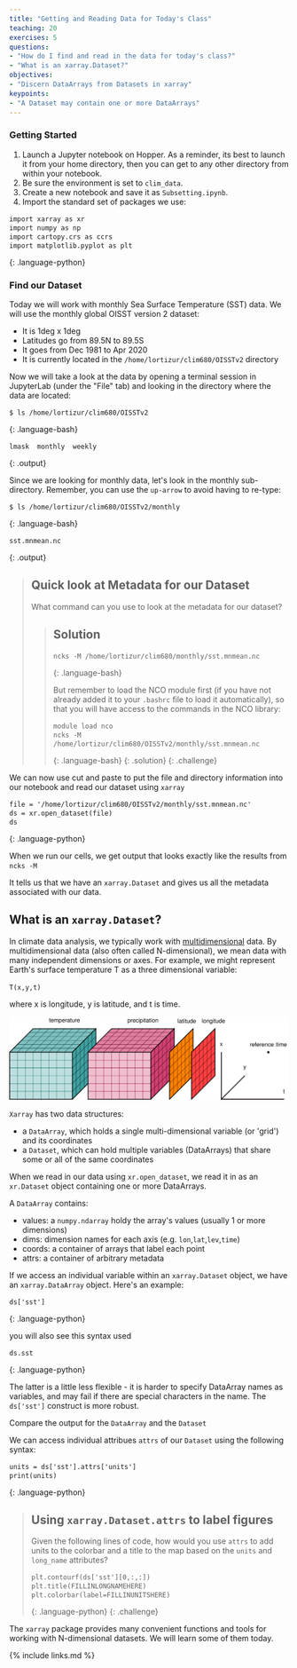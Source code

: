 ```yaml
---
title: "Getting and Reading Data for Today's Class"
teaching: 20
exercises: 5
questions:
- "How do I find and read in the data for today's class?"
- "What is an xarray.Dataset?"
objectives:
- "Discern DataArrays from Datasets in xarray"
keypoints:
- "A Dataset may contain one or more DataArrays"
---
```


### Getting Started

1. Launch a Jupyter notebook on Hopper.  As a reminder, its best to launch it from your home directory, then you can get to any other directory from within your notebook.
2. Be sure the environment is set to `clim_data`.
3. Create a new notebook and save it as `Subsetting.ipynb`.
4. Import the standard set of packages we use:

~~~
import xarray as xr
import numpy as np
import cartopy.crs as ccrs
import matplotlib.pyplot as plt
~~~
{: .language-python}

### Find our Dataset
 
Today we will work with monthly Sea Surface Temperature (SST) data. We will use the monthly global OISST version 2 dataset:
* It is 1deg x 1deg
* Latitudes go from 89.5N to 89.5S
* It goes from Dec 1981 to Apr 2020
* It is currently located in the `/home/lortizur/clim680/OISSTv2` directory

Now we will take a look at the data by opening a terminal session in JupyterLab (under the "File" tab) and looking in the directory where the data are located:

~~~
$ ls /home/lortizur/clim680/OISSTv2
~~~
{: .language-bash}

~~~
lmask  monthly  weekly
~~~
{: .output}

Since we are looking for monthly data, let's look in the monthly sub-directory.  Remember, you can use the `up-arrow` to avoid having to re-type:
~~~
$ ls /home/lortizur/clim680/OISSTv2/monthly
~~~
{: .language-bash}

~~~
sst.mnmean.nc
~~~
{: .output}

> ## Quick look at Metadata for our Dataset
>
> What command can you use to look at the metadata for our dataset?
>
> > ## Solution
> > ~~~
> > ncks -M /home/lortizur/clim680/monthly/sst.mnmean.nc
> > ~~~
> > {: .language-bash}
> > 
> > But remember to load the NCO module first 
> > (if you have not already added it to your `.bashrc` file to load it automatically), 
> > so that you will have access to the commands in the NCO library:
> > 
> > ~~~
> > module load nco
> > ncks -M /home/lortizur/clim680/OISSTv2/monthly/sst.mnmean.nc
> > ~~~
> > {: .language-bash}
> {: .solution}
{: .challenge}

We can now use cut and paste to put the file and directory information into our notebook and read our dataset using `xarray`

~~~
file = '/home/lortizur/clim680/OISSTv2/monthly/sst.mnmean.nc'
ds = xr.open_dataset(file)
ds
~~~
{: .language-python}

When we run our cells, we get output that looks exactly like the results from `ncks -M`

It tells us that we have an `xarray.Dataset` and gives us all the metadata associated with our data. 

## What is an `xarray.Dataset`?

In climate data analysis, we typically work with <u>multidimensional</u> data. By multidimensional data (also often called N-dimensional), we mean data with many independent dimensions or axes. For example, we might represent Earth's surface temperature T as a three dimensional variable:

`T(x,y,t)`

where x is longitude, y is latitude, and t is time.

![N-dimensional Data Schematic](../fig/dataset-diagraml.png)

`Xarray` has two data structures:
* a `DataArray`, which holds a single multi-dimensional variable (or 'grid') and its coordinates
* a `Dataset`, which can hold multiple variables (DataArrays) that share some or all of the same coordinates

When we read in our data using `xr.open_dataset`, we read it in as an `xr.Dataset` object containing one or more DataArrays.  

A `DataArray` contains:
* values: a `numpy.ndarray` holdy the array's values (usually 1 or more dimensions)
* dims: dimension names for each axis (e.g. `lon`,`lat`,`lev`,`time`)
* coords: a container of arrays that label each point
* attrs: a container of arbitrary metadata

If we access an individual variable within an `xarray.Dataset` object, we have an `xarray.DataArray` object. Here's an example:

~~~
ds['sst']
~~~
{: .language-python}

you will also see this syntax used

~~~
ds.sst
~~~
{: .language-python}

The latter is a little less flexible - it is harder to specify DataArray names as variables, and may fail if there are special characters in the name. The `ds['sst']` construct is more robust. 


Compare the output for the `DataArray` and the `Dataset`

We can access individual attribues `attrs` of our `Dataset` using the following syntax:

~~~
units = ds['sst'].attrs['units']
print(units)
~~~
{: .language-python}

> ## Using `xarray.Dataset.attrs` to label figures
>
> Given the following lines of code, how would you use `attrs` to add units to
> the colorbar and a title to the map based on the `units` and `long_name` attributes?
>
> ~~~
> plt.contourf(ds['sst'][0,:,:])
> plt.title(FILLINLONGNAMEHERE)
> plt.colorbar(label=FILLINUNITSHERE) 
> ~~~
> {: .language-python}
{: .challenge}

The `xarray` package provides many convenient functions and tools for working with N-dimensional datasets. We will learn some of them today. 

{% include links.md %}

